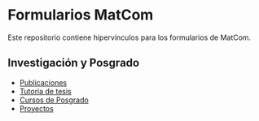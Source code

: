 # Formularios MatCom

Este repositorio contiene hipervínculos para los formularios de MatCom.

## Investigación y Posgrado

- [Publicaciones](https://matcom.github.io/forms/publications)
- [Tutoría de tesis](https://matcom.github.io/forms/thesis)
- [Cursos de Posgrado](https://matcom.github.io/forms/courses)
- [Proyectos](https://matcom.github.io/forms/projects)